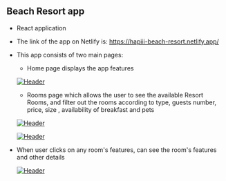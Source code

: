 ## Beach Resort app
* React application
* The link of the app on Netlify is: https://hapiii-beach-resort.netlify.app/
* This app consists of two main pages: 
  * Home page  displays the app features
  
  [![Header](https://res.cloudinary.com/hapiii/image/upload/v1677521863/react-apps/Beach-resort/bg0ofcauploeujln3npa.png)](https://some-url.dev/)
  
  * Rooms page which allows the user to see the available Resort Rooms, and filter out the rooms according to  type, guests number, price, size , availability of breakfast and pets 
  
  [![Header](https://res.cloudinary.com/hapiii/image/upload/v1677521860/react-apps/Beach-resort/nwwv3aif1cxclzakflnu.png)](https://some-url.dev/)
  
   [![Header](https://res.cloudinary.com/hapiii/image/upload/v1677521860/react-apps/Beach-resort/hieaocdatljpu4zvpbij.png)](https://some-url.dev/)
   
 * When user clicks on any room's features, can see the room's features and other details
 
   [![Header](https://res.cloudinary.com/hapiii/image/upload/v1677521860/react-apps/Beach-resort/mrgpntdtwlky3cieqjp3.png)](https://some-url.dev/)

